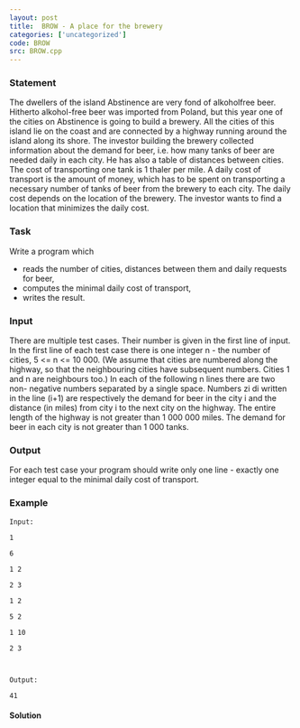 ```yaml
---
layout: post
title:  BROW - A place for the brewery
categories: ['uncategorized']
code: BROW
src: BROW.cpp
---
```


### **Statement**

The dwellers of the island Abstinence are very fond of alkoholfree beer.
Hitherto alkohol-free beer was imported from Poland, but this year one of the
cities on Abstinence is going to build a brewery. All the cities of this
island lie on the coast and are connected by a highway running around the
island along its shore. The investor building the brewery collected
information about the demand for beer, i.e. how many tanks of beer are needed
daily in each city. He has also a table of distances between cities. The cost
of transporting one tank is 1 thaler per mile. A daily cost of transport is
the amount of money, which has to be spent on transporting a necessary number
of tanks of beer from the brewery to each city. The daily cost depends on the
location of the brewery. The investor wants to find a location that minimizes
the daily cost.

### Task

Write a program which

  * reads the number of cities, distances between them and daily requests for beer, 
  * computes the minimal daily cost of transport, 
  * writes the result. 

### Input

There are multiple test cases. Their number is given in the first line of
input. In the first line of each test case there is one integer n - the number
of cities, 5 <= n <= 10 000. (We assume that cities are numbered along the
highway, so that the neighbouring cities have subsequent numbers. Cities 1 and
n are neighbours too.) In each of the following n lines there are two non-
negative numbers separated by a single space. Numbers zi di written in the
line (i+1) are respectively the demand for beer in the city i and the distance
(in miles) from city i to the next city on the highway. The entire length of
the highway is not greater than 1 000 000 miles. The demand for beer in each
city is not greater than 1 000 tanks.

### Output

For each test case your program should write only one line - exactly one
integer equal to the minimal daily cost of transport.

### Example

    
    
    Input:
    1
    6
    1 2
    2 3
    1 2
    5 2
    1 10
    2 3
    
    Output:
    41
    



#### **Solution**



